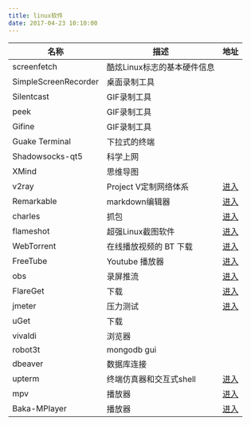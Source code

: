 ```yaml
---
title: linux软件
date: 2017-04-23 10:10:00
---
```


|名称              |描述                  |地址|
|-----------------|---------------------|---------------------|
|screenfetch         |酷炫Linux标志的基本硬件信息||
|SimpleScreenRecorder|桌面录制工具||
|Silentcast          |GIF录制工具||
|peek                |GIF录制工具||
|Gifine              |GIF录制工具||
|Guake Terminal      |下拉式的终端||
|Shadowsocks-qt5     |科学上网||
|XMind               |思维导图||
|v2ray          |Project V定制网络体系|[进入](https://github.com/v2ray/v2ray-core)|
|Remarkable          |markdown编辑器|[进入](https://github.com/jamiemcg/remarkable)|
|charles             |抓包|[进入](https://www.zzzmode.com/mytools/charles/)|
|flameshot          |超强Linux截图软件|[进入](https://github.com/lupoDharkael/flameshot)|
|WebTorrent          |在线播放视频的 BT 下载|[进入](https://webtorrent.io/)|
|FreeTube          | Youtube 播放器|[进入](https://github.com/FreeTubeApp/FreeTube)|
|obs          | 录屏推流|[进入](https://obsproject.com/)|
|FlareGet          | 下载|[进入](http://flareget.com/)|
|jmeter          | 压力测试|[进入](https://jmeter.apache.org/)|
|uGet|下载||
|vivaldi|浏览器||
|robot3t|mongodb gui||
|dbeaver|数据库连接||
|upterm          |终端仿真器和交互式shell|[进入](https://github.com/railsware/upterm)|
|mpv          |播放器|[进入](https://github.com/mpv-player/mpv)|
|Baka-MPlayer          |播放器|[进入](http://bakamplayer.u8sand.net/)|